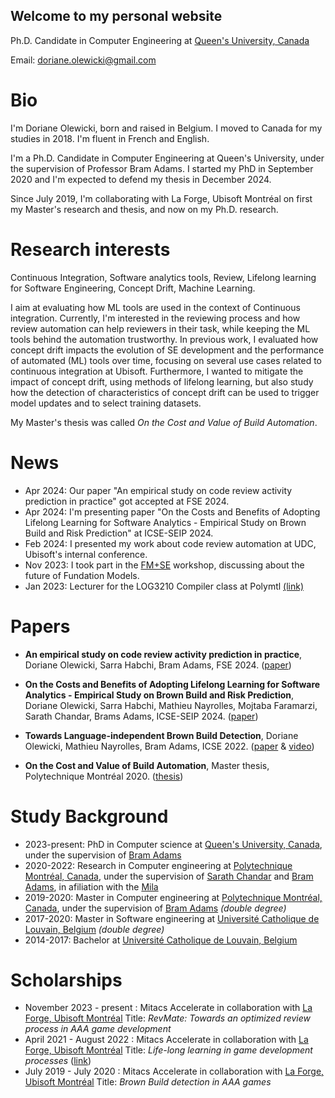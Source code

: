 ## Welcome to my personal website

Ph.D. Candidate in Computer Engineering at [Queen's University, Canada](https://www.queensu.ca/)

Email: <doriane.olewicki@gmail.com>

# Bio

I'm Doriane Olewicki, born and raised in Belgium. I moved to Canada for my studies in 2018. I'm fluent in French and English.

I'm a Ph.D. Candidate in Computer Engineering at Queen's University, under the supervision of Professor Bram Adams. I started my PhD in September 2020 and I'm expected to defend my thesis in December 2024.

Since July 2019, I'm collaborating with La Forge, Ubisoft Montréal on first my Master's research and thesis, and now on my Ph.D. research.

# Research interests

Continuous Integration, Software analytics tools, Review, Lifelong learning for Software Engineering, Concept Drift, Machine Learning.

I aim at evaluating how ML tools are used in the context of Continuous integration. 
Currently, I'm interested in the reviewing process and how review automation can help reviewers in their task, while keeping the ML tools behind the automation trustworthy.
In previous work, I evaluated how concept drift impacts the evolution of SE development and the performance of automated (ML) tools over time, focusing on several use cases related to continuous integration at Ubisoft. Furthermore, I wanted to mitigate the impact of concept drift, using methods of lifelong learning, but also study how the detection of characteristics of concept drift can be used to trigger model updates and to select training datasets.

My Master's thesis was called *On the Cost and Value of Build Automation*.

# News

- Apr 2024: Our paper "An empirical study on code review activity prediction in practice" got accepted at FSE 2024.
- Apr 2024: I'm presenting paper "On the Costs and Benefits of Adopting Lifelong Learning for Software Analytics - Empirical Study on Brown Build and Risk Prediction" at ICSE-SEIP 2024.
- Feb 2024: I presented my work about code review automation at UDC, Ubisoft's internal conference.
- Nov 2023: I took part in the [FM+SE](https://fmse.io/) workshop, discussing about the future of Fundation Models.
- Jan 2023: Lecturer for the LOG3210 Compiler class at Polymtl [(link)](https://www.polymtl.ca/programmes/cours/elements-de-langages-et-compilateurs)

# Papers

- **An empirical study on code review activity prediction in practice**,
Doriane Olewicki, Sarra Habchi, Bram Adams, FSE 2024.
([paper](https://arxiv.org/abs/2404.10703))
  
- **On the Costs and Benefits of Adopting Lifelong Learning for Software Analytics - Empirical Study on Brown Build and Risk Prediction**,
Doriane Olewicki, Sarra Habchi, Mathieu Nayrolles, Mojtaba Faramarzi, Sarath Chandar, Brams Adams, ICSE-SEIP 2024.
([paper](https://arxiv.org/abs/2305.09824))

- **Towards Language-independent Brown Build Detection**,
Doriane Olewicki, Mathieu Nayrolles, Bram Adams,
ICSE 2022.
([paper](https://mcis.cs.queensu.ca/publications/2022/icse22.pdf) & [video](https://www.youtube.com/watch?v=H9rd7DG0tMQ&t=1s))

- **On the Cost and Value of Build Automation**, Master thesis, Polytechnique Montréal 2020. ([thesis](https://publications.polymtl.ca/5388/))

# Study Background

- 2023-present: PhD in Computer science at [Queen's University, Canada](https://www.queensu.ca/), under the supervision of [Bram Adams](https://mcis.cs.queensu.ca/bram.html)
- 2020-2022: Research in Computer engineering at [Polytechnique Montréal, Canada](https://www.polymtl.ca/), under the supervision of [Sarath Chandar](http://sarathchandar.in/) and [Bram Adams](https://mcis.cs.queensu.ca/bram.html), in afiliation with the [Mila](https://mila.quebec/)
- 2019-2020: Master in Computer engineering at [Polytechnique Montréal, Canada](https://www.polymtl.ca/), under the supervision of [Bram Adams](https://mcis.cs.queensu.ca/bram.html) *(double degree)*
- 2017-2020: Master in Software engineering at [Université Catholique de Louvain, Belgium](https://uclouvain.be/) *(double degree)*
- 2014-2017: Bachelor at [Université Catholique de Louvain, Belgium](https://uclouvain.be/)

# Scholarships
- November 2023 - present : Mitacs Accelerate in collaboration with [La Forge, Ubisoft Montréal](https://montreal.ubisoft.com/en/our-engagements/research-and-development/)
  Title: *RevMate: Towards an optimized review process in AAA game development* 
- April 2021 - August 2022 : Mitacs Accelerate in collaboration with [La Forge, Ubisoft Montréal](https://montreal.ubisoft.com/en/our-engagements/research-and-development/)
  Title: *Life-long learning in game development processes* ([link](https://www.mitacs.ca/fr/projects/life-long-learning-game-development-processes))
- July 2019 - July 2020 : Mitacs Accelerate in collaboration with [La Forge, Ubisoft Montréal](https://montreal.ubisoft.com/en/our-engagements/research-and-development/) 
  Title: *Brown Build detection in AAA games*
